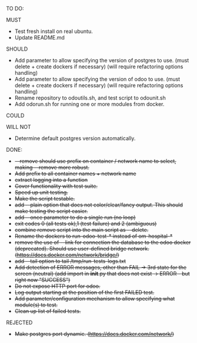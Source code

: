 TO DO:

MUST

* Test fresh install on real ubuntu.
* Update README.md

SHOULD
* Add parameter to allow specifying the version of postgres to use. (must delete + create dockers if necessary) (will require refactoring options handling)
* Add parameter to allow specifying the version of odoo to use. (must delete + create dockers if necessary) (will require refactoring options handling)
* Rename repository to odoutils.sh, and test script to odounit.sh
* Add odorun.sh for running one or more modules from docker.

COULD

WILL NOT
* Determine default postgres version automatically.

DONE:

* ~~--remove should use prefix on container / network name to select, making --remove more robust.~~
* ~~Add prefix to all container names + network name~~
* ~~extract logging into a function~~ 
* ~~Cover functionality with test suite.~~ 
* ~~Speed up unit testing.~~
* ~~Make the script testable.~~
* ~~add --plain option that does not color/clear/fancy output. This should make testing the script easier.~~
* ~~add --once parameter to do a single run (no loop)~~
* ~~exit codes 0 (all tests ok),1 (test failure) and 2 (ambiguous)~~
* ~~combine remove script into the main script as --delete.~~
* ~~Rename the dockers to run-odoo-test-* instead of om-hospital-*~~
* ~~remove the use of --link for connection the database to the odoo docker (deprecated). Should use user-defined bridge network. (https://docs.docker.com/network/bridge/)~~
* ~~add --tail option to tail /tmp/run-tests-logs.txt~~
* ~~Add detection of ERROR messages, other than FAIL -> 3rd state for the screen (neutral) (add import in __init__.py that does not exist -> ERROR - but right now "SUCCESS")~~
* ~~Do not expose HTTP port for odoo.~~
* ~~Log output starting at the position of the first FAILED test.~~
* ~~Add parameter/configuration mechanism to allow specifying what module(s) to test.~~
* ~~Clean up list of failed tests.~~

REJECTED

* ~~Make postgres port dynamic. (https://docs.docker.com/network/)~~
